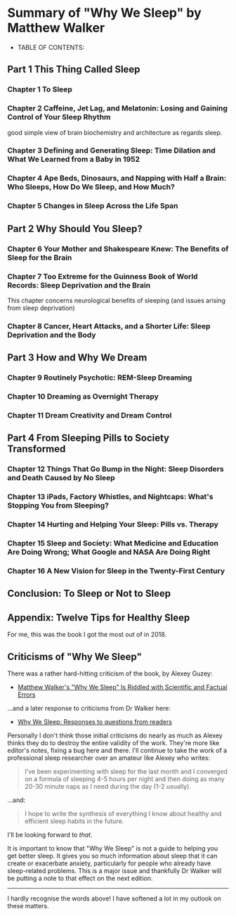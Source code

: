 ﻿# Summary of "Why We Sleep" by Matthew Walker

- TABLE OF CONTENTS:

## Part 1 This Thing Called Sleep

### Chapter 1 To Sleep

### Chapter 2 Caffeine, Jet Lag, and Melatonin: Losing and Gaining Control of Your Sleep Rhythm

good simple view of brain biochemistry and architecture as regards sleep.

### Chapter 3 Defining and Generating Sleep: Time Dilation and What We Learned from a Baby in 1952

### Chapter 4 Ape Beds, Dinosaurs, and Napping with Half a Brain: Who Sleeps, How Do We Sleep, and How Much?

### Chapter 5 Changes in Sleep Across the Life Span

## Part 2 Why Should You Sleep?

### Chapter 6 Your Mother and Shakespeare Knew: The Benefits of Sleep for the Brain

### Chapter 7 Too Extreme for the Guinness Book of World Records: Sleep Deprivation and the Brain

This chapter concerns neurological benefits of sleeping (and issues arising from sleep deprivation)

### Chapter 8 Cancer, Heart Attacks, and a Shorter Life: Sleep Deprivation and the Body

## Part 3 How and Why We Dream

### Chapter 9 Routinely Psychotic: REM-Sleep Dreaming

### Chapter 10 Dreaming as Overnight Therapy

### Chapter 11 Dream Creativity and Dream Control

## Part 4 From Sleeping Pills to Society Transformed

### Chapter 12 Things That Go Bump in the Night: Sleep Disorders and Death Caused by No Sleep

### Chapter 13 iPads, Factory Whistles, and Nightcaps: What's Stopping You from Sleeping?

### Chapter 14 Hurting and Helping Your Sleep: Pills vs. Therapy

### Chapter 15 Sleep and Society: What Medicine and Education Are Doing Wrong; What Google and NASA Are Doing Right

### Chapter 16 A New Vision for Sleep in the Twenty-First Century

## Conclusion: To Sleep or Not to Sleep

## Appendix: Twelve Tips for Healthy Sleep

For me, this was the book I got the most out of in 2018.

## Criticisms of "Why We Sleep"

There was a rather hard-hitting criticism of the book, by Alexey Guzey:

- [Matthew Walker's "Why We Sleep" Is Riddled with Scientific and Factual Errors](https://guzey.com/books/why-we-sleep/)

...and a later response to criticisms from Dr Walker here:

- [Why We Sleep: Responses to questions from readers](https://sleepdiplomat.wordpress.com/2019/12/19/why-we-sleep-responses-to-questions-from-readers/)

Personally I don't think those initial criticisms do nearly as much as Alexey thinks they do to destroy the entire validity of the work. They're more like editor's notes, fixing a bug here and there. I'll continue to take the work of a professional sleep researcher over an amateur like Alexey who writes:

> I've been experimenting with sleep for the last month and I converged on a formula of sleeping 4-5 hours per night and then doing as many 20-30 minute naps as I need during the day (1-2 usually).

...and:

> I hope to write the synthesis of everything I know about healthy and efficient sleep habits in the future.

I'll be looking forward to *that.*

It is important to know that "Why We Sleep" is not a guide to helping you get better sleep. It gives you so much information about sleep that it can create or exacerbate anxiety, particularly for people who already have sleep-related problems. This is a major issue and thankfully Dr Walker will be putting a note to that effect on the next edition.

---

I hardly recognise the words above! I have softened a lot in my outlook on these matters.
